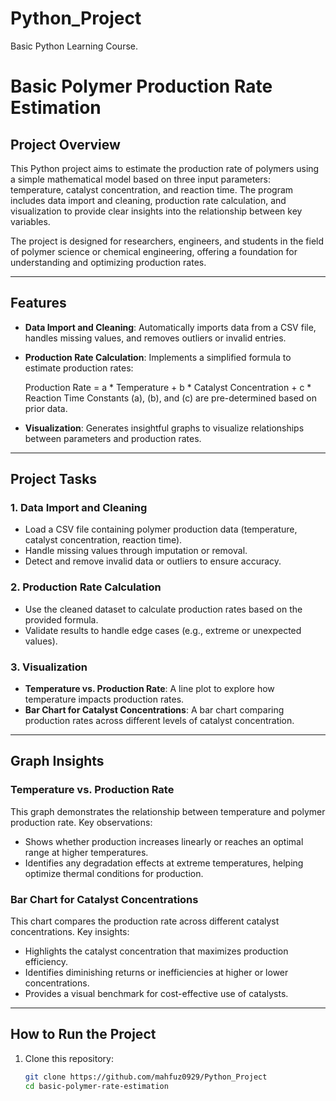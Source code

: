 # Python_Project
Basic Python Learning Course.
# Basic Polymer Production Rate Estimation

## Project Overview
This Python project aims to estimate the production rate of polymers using a simple mathematical model based on three input parameters: temperature, catalyst concentration, and reaction time. The program includes data import and cleaning, production rate calculation, and visualization to provide clear insights into the relationship between key variables.

The project is designed for researchers, engineers, and students in the field of polymer science or chemical engineering, offering a foundation for understanding and optimizing production rates.

---

## Features
- **Data Import and Cleaning**: Automatically imports data from a CSV file, handles missing values, and removes outliers or invalid entries.
- **Production Rate Calculation**: Implements a simplified formula to estimate production rates:
  
  Production Rate = a * Temperature + b * Catalyst Concentration + c * Reaction Time
  Constants \(a\), \(b\), and \(c\) are pre-determined based on prior data.
- **Visualization**: Generates insightful graphs to visualize relationships between parameters and production rates.

---

## Project Tasks

### 1. Data Import and Cleaning
- Load a CSV file containing polymer production data (temperature, catalyst concentration, reaction time).
- Handle missing values through imputation or removal.
- Detect and remove invalid data or outliers to ensure accuracy.

### 2. Production Rate Calculation
- Use the cleaned dataset to calculate production rates based on the provided formula.
- Validate results to handle edge cases (e.g., extreme or unexpected values).

### 3. Visualization
- **Temperature vs. Production Rate**: A line plot to explore how temperature impacts production rates.
- **Bar Chart for Catalyst Concentrations**: A bar chart comparing production rates across different levels of catalyst concentration.

---

## Graph Insights

### Temperature vs. Production Rate
This graph demonstrates the relationship between temperature and polymer production rate. Key observations:
- Shows whether production increases linearly or reaches an optimal range at higher temperatures.
- Identifies any degradation effects at extreme temperatures, helping optimize thermal conditions for production.

### Bar Chart for Catalyst Concentrations
This chart compares the production rate across different catalyst concentrations. Key insights:
- Highlights the catalyst concentration that maximizes production efficiency.
- Identifies diminishing returns or inefficiencies at higher or lower concentrations.
- Provides a visual benchmark for cost-effective use of catalysts.

---

## How to Run the Project
1. Clone this repository:
   ```bash
   git clone https://github.com/mahfuz0929/Python_Project
   cd basic-polymer-rate-estimation
